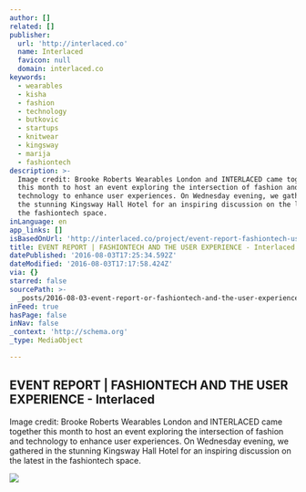 ```yaml
---
author: []
related: []
publisher:
  url: 'http://interlaced.co'
  name: Interlaced
  favicon: null
  domain: interlaced.co
keywords:
  - wearables
  - kisha
  - fashion
  - technology
  - butkovic
  - startups
  - knitwear
  - kingsway
  - marija
  - fashiontech
description: >-
  Image credit: Brooke Roberts Wearables London and INTERLACED came together
  this month to host an event exploring the intersection of fashion and
  technology to enhance user experiences. On Wednesday evening, we gathered in
  the stunning Kingsway Hall Hotel for an inspiring discussion on the latest in
  the fashiontech space.
inLanguage: en
app_links: []
isBasedOnUrl: 'http://interlaced.co/project/event-report-fashiontech-user-experience/'
title: EVENT REPORT | FASHIONTECH AND THE USER EXPERIENCE - Interlaced
datePublished: '2016-08-03T17:25:34.592Z'
dateModified: '2016-08-03T17:17:58.424Z'
via: {}
starred: false
sourcePath: >-
  _posts/2016-08-03-event-report-or-fashiontech-and-the-user-experience-interla.md
inFeed: true
hasPage: false
inNav: false
_context: 'http://schema.org'
_type: MediaObject

---
```

<article style=""><h1>EVENT REPORT | FASHIONTECH AND THE USER EXPERIENCE - Interlaced</h1><p>Image credit: Brooke Roberts Wearables London and INTERLACED came together this month to host an event exploring the intersection of fashion and technology to enhance user experiences. On Wednesday evening, we gathered in the stunning Kingsway Hall Hotel for an inspiring discussion on the latest in the fashiontech space.</p><img src="http://interlaced.co/wp-content/uploads/2016/07/Human-sensor-Manchester-Piccadilly-1024x683.jpg" /></article>
